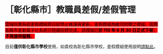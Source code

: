# ［彰化縣市］教職員差假/差假管理

<mark style="background-color:red;">雲端校務系統差假模組即日起停止維運與更新，差假模組為敝司附贈之模組，因應各縣市差勤電子化系統已陸續招標完成，該模組已</mark><mark style="background-color:red;">**於 110 年 6 月 30 日正式下架**</mark><mark style="background-color:red;">，</mark><mark style="background-color:red;">**不再提供服務**</mark><mark style="background-color:red;">。</mark>

目前**僅供彰化縣市學校**使用，如貴校為彰化縣市學校，差假模組使用說明[請點此](http://127.0.0.1:5000/s/vqg2FeMqR2UCdJ3mcH2Q/xiao-hang-zheng/jiao-zhi-yuan-cha-jia-cha-jia-guan-li)。
